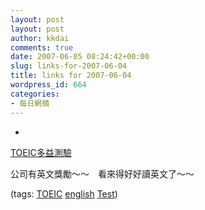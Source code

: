 ```yaml
---
layout: post
layout: post
author: kkdai
comments: true
date: 2007-06-05 08:24:42+00:00
slug: links-for-2007-06-04
title: links for 2007-06-04
wordpress_id: 664
categories:
- 每日網摘
---
```



	
  * 
		

[TOEIC多益測驗](http://www.toeic.com.tw/)


		

公司有英文獎勵～～　看來得好好讀英文了～～


		

(tags: [TOEIC](http://del.icio.us/kkdai/TOEIC) [english](http://del.icio.us/kkdai/english) [Test](http://del.icio.us/kkdai/Test))


	


